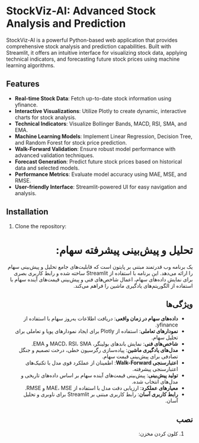 # StockViz-AI: Advanced Stock Analysis and Prediction

StockViz-AI is a powerful Python-based web application that provides comprehensive stock analysis and prediction capabilities. Built with Streamlit, it offers an intuitive interface for visualizing stock data, applying technical indicators, and forecasting future stock prices using machine learning algorithms.

## Features

- **Real-time Stock Data**: Fetch up-to-date stock information using yfinance.
- **Interactive Visualizations**: Utilize Plotly to create dynamic, interactive charts for stock analysis.
- **Technical Indicators**: Visualize Bollinger Bands, MACD, RSI, SMA, and EMA.
- **Machine Learning Models**: Implement Linear Regression, Decision Tree, and Random Forest for stock price prediction.
- **Walk-Forward Validation**: Ensure robust model performance with advanced validation techniques.
- **Forecast Generation**: Predict future stock prices based on historical data and selected models.
- **Performance Metrics**: Evaluate model accuracy using MAE, MSE, and RMSE.
- **User-friendly Interface**: Streamlit-powered UI for easy navigation and analysis.

## Installation

1. Clone the repository:

<div dir="rtl">
  
# تحلیل و پیش‌بینی پیشرفته سهام:

یک برنامه وب قدرتمند مبتنی بر پایتون است که قابلیت‌های جامع تحلیل و پیش‌بینی سهام را ارائه می‌دهد. این برنامه با استفاده از Streamlit ساخته شده و رابط کاربری بصری برای نمایش داده‌های سهام، اعمال شاخص‌های فنی و پیش‌بینی قیمت‌های آینده سهام با استفاده از الگوریتم‌های یادگیری ماشین را فراهم می‌کند.

## ویژگی‌ها

- **داده‌های سهام در زمان واقعی**: دریافت اطلاعات به‌روز سهام با استفاده از yfinance.
- **نمودارهای تعاملی**: استفاده از Plotly برای ایجاد نمودارهای پویا و تعاملی برای تحلیل سهام.
- **شاخص‌های فنی**: نمایش باندهای بولینگر، MACD، RSI، SMA و EMA.
- **مدل‌های یادگیری ماشین**: پیاده‌سازی رگرسیون خطی، درخت تصمیم و جنگل تصادفی برای پیش‌بینی قیمت سهام.
- **اعتبارسنجی Walk-Forward**: اطمینان از عملکرد قوی مدل با تکنیک‌های اعتبارسنجی پیشرفته.
- **تولید پیش‌بینی**: پیش‌بینی قیمت‌های آینده سهام بر اساس داده‌های تاریخی و مدل‌های انتخاب شده.
- **معیارهای عملکرد**: ارزیابی دقت مدل با استفاده از MAE، MSE و RMSE.
- **رابط کاربری آسان**: رابط کاربری مبتنی بر Streamlit برای ناوبری و تحلیل آسان.

## نصب

1. کلون کردن مخزن:
